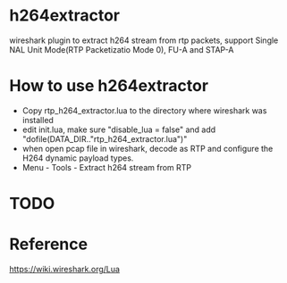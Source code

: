 # h264extractor
wireshark plugin to extract h264 stream from rtp packets, support Single NAL Unit Mode(RTP Packetizatio Mode 0),  FU-A and STAP-A

# How to use h264extractor
* Copy rtp_h264_extractor.lua to the directory where wireshark was installed
* edit init.lua,  make sure "disable_lua = false" and add "dofile(DATA_DIR.."rtp_h264_extractor.lua")"
* when open pcap file in wireshark,  decode as RTP and configure the H264 dynamic payload types.  
* Menu - Tools - Extract h264 stream from RTP

# TODO

# Reference
https://wiki.wireshark.org/Lua
